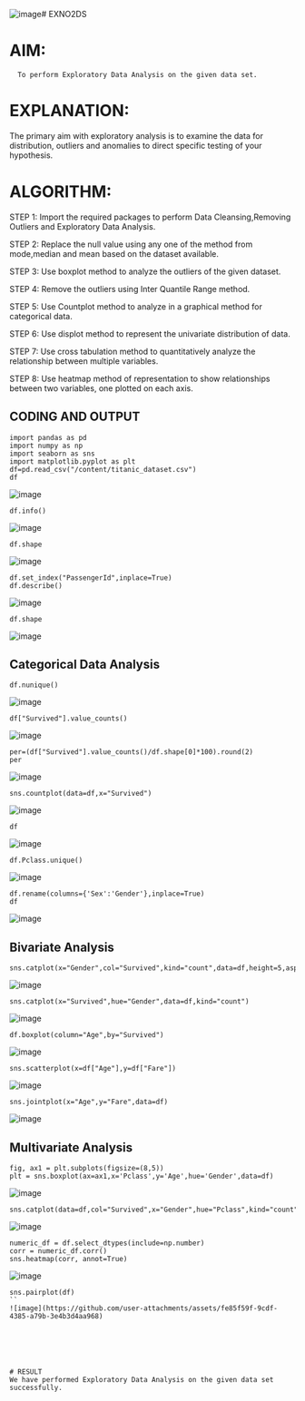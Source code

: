 ![image](https://github.com/user-attachments/assets/d43090e4-661f-4424-a7c8-03138ef61866)# EXNO2DS
# AIM:
      To perform Exploratory Data Analysis on the given data set.
      
# EXPLANATION:
  The primary aim with exploratory analysis is to examine the data for distribution, outliers and anomalies to direct specific testing of your hypothesis.
  
# ALGORITHM:
STEP 1: Import the required packages to perform Data Cleansing,Removing Outliers and Exploratory Data Analysis.

STEP 2: Replace the null value using any one of the method from mode,median and mean based on the dataset available.

STEP 3: Use boxplot method to analyze the outliers of the given dataset.

STEP 4: Remove the outliers using Inter Quantile Range method.

STEP 5: Use Countplot method to analyze in a graphical method for categorical data.

STEP 6: Use displot method to represent the univariate distribution of data.

STEP 7: Use cross tabulation method to quantitatively analyze the relationship between multiple variables.

STEP 8: Use heatmap method of representation to show relationships between two variables, one plotted on each axis.

## CODING AND OUTPUT
```
import pandas as pd
import numpy as np
import seaborn as sns
import matplotlib.pyplot as plt
df=pd.read_csv("/content/titanic_dataset.csv")
df
```
![image](https://github.com/user-attachments/assets/e2d2d875-46d9-42e9-93ad-fe067e648502)
```
df.info()
```
![image](https://github.com/user-attachments/assets/e99e26de-9426-4b2f-85a3-d90b8ffce2c0)
```
df.shape
```
![image](https://github.com/user-attachments/assets/e55c4a25-4f3c-458f-a374-98bd1b4224a4)
```
df.set_index("PassengerId",inplace=True)
df.describe()
```
![image](https://github.com/user-attachments/assets/6b250da6-81b4-4ec7-a9b2-7c6bc5930af7)
```
df.shape
```
![image](https://github.com/user-attachments/assets/2c961098-5e20-412d-a2c6-db2e55f7f2f8)

## Categorical Data Analysis
```
df.nunique()
```
![image](https://github.com/user-attachments/assets/8ad8dad4-d234-437d-a629-e4ea8045bc7c)
```
df["Survived"].value_counts()
```
![image](https://github.com/user-attachments/assets/0acab847-8d9e-4a90-a8af-bfd22194f5cb)
```
per=(df["Survived"].value_counts()/df.shape[0]*100).round(2)
per
```
![image](https://github.com/user-attachments/assets/ebfdb587-f0b4-46c8-83e6-6d2cef83057a)
```
sns.countplot(data=df,x="Survived")
```
![image](https://github.com/user-attachments/assets/27b9dea5-90b8-4962-b12e-e9183061f6a9)
```
df
```
![image](https://github.com/user-attachments/assets/0070c361-77d0-477b-8db6-e77ccf1996d9)
```
df.Pclass.unique()
```
![image](https://github.com/user-attachments/assets/dffe47c4-563e-43f4-838f-3cabc351ac3e)
```
df.rename(columns={'Sex':'Gender'},inplace=True)
df
```
![image](https://github.com/user-attachments/assets/5152d58d-495d-4e9a-acb7-5b58fab2c2e2)

## Bivariate Analysis
```
sns.catplot(x="Gender",col="Survived",kind="count",data=df,height=5,aspect=.7)
```
![image](https://github.com/user-attachments/assets/b27fb88b-d65e-44be-9ac5-c5968462d313)
```
sns.catplot(x="Survived",hue="Gender",data=df,kind="count")
```
![image](https://github.com/user-attachments/assets/dcdebbe3-babd-4c8a-a163-6bd3ac5154d7)
```
df.boxplot(column="Age",by="Survived")
```
![image](https://github.com/user-attachments/assets/35716570-3d4e-423f-ae71-a0420461c579)
```
sns.scatterplot(x=df["Age"],y=df["Fare"])
```
![image](https://github.com/user-attachments/assets/96d064e9-3538-47e1-916a-f0b884a877ed)
```
sns.jointplot(x="Age",y="Fare",data=df)
```
![image](https://github.com/user-attachments/assets/69f655d9-5ae9-49cf-a414-803aa05aca05)

## Multivariate Analysis
```
fig, ax1 = plt.subplots(figsize=(8,5))
plt = sns.boxplot(ax=ax1,x='Pclass',y='Age',hue='Gender',data=df)
```
![image](https://github.com/user-attachments/assets/8024fca6-50b4-4e58-be15-9c38a4ed97ae)
```
sns.catplot(data=df,col="Survived",x="Gender",hue="Pclass",kind="count")
```
![image](https://github.com/user-attachments/assets/9ba54b14-2874-4066-889b-1fe9ab0395a5)
```
numeric_df = df.select_dtypes(include=np.number)
corr = numeric_df.corr()
sns.heatmap(corr, annot=True)
```
![image](https://github.com/user-attachments/assets/1d969854-162c-495e-86aa-3b7f98f44540)
```
sns.pairplot(df)
``
![image](https://github.com/user-attachments/assets/fe85f59f-9cdf-4385-a79b-3e4b3d4aa968)






# RESULT
We have performed Exploratory Data Analysis on the given data set successfully.
